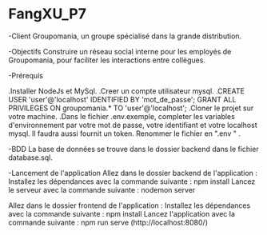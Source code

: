 # FangXU_P7
-Client
Groupomania, un groupe spécialisé dans la grande distribution.

-Objectifs
Construire un réseau social interne pour les employés de Groupomania, pour faciliter les interactions entre collègues. 

-Prérequis

.Installer NodeJs et MySql.
.Creer un compte utilisateur mysql.
.CREATE USER 'user'@'localhost' IDENTIFIED BY 'mot_de_passe'; GRANT ALL PRIVILEGES ON groupomania.* TO 'user'@'localhost';
.Cloner le projet sur votre machine.
.Dans le fichier .env.exemple, completer les variables d'environnement par votre mot de passe, votre identifiant et votre localhost mysql. Il faudra aussi fournit un token. Renommer le fichier en ".env " .

-BDD
La base de données se trouve dans le dossier backend dans le fichier database.sql.

-Lancement de l'application
Allez dans le dossier backend de l'application :
  Installez les dépendances avec la commande suivante : npm install
  Lancez le serveur avec la commande suivante : nodemon server

Allez dans le dossier frontend de l'application :
  Installez les dépendances avec la commande suivante : npm install
  Lancez l'application avec la commande suivante : npm run serve (http://localhost:8080/)

